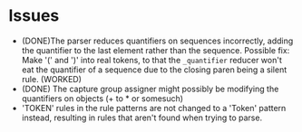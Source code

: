 # Issues
- (DONE)The parser reduces quantifiers on sequences incorrectly, adding the quantifier to the last element rather than the sequence.
  Possible fix:
  Make '(' and ')' into real tokens, to that the `_quantifier` reducer won't eat
  the quantifier of a sequence due to the closing paren being a silent rule. (WORKED)
- (DONE) The capture group assigner might possibly be modifying the quantifiers on objects (+ to * or somesuch)
- 'TOKEN' rules in the rule patterns are not changed to a 'Token' pattern instead, resulting in rules that aren't found when trying to parse.
